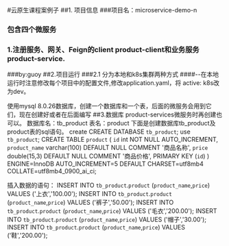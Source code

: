 #云原生课程案例子
##1. 项目信息
###项目名：microservice-demo-n
### 包含四个微服务
### 1.注册服务、网关、Feign的client product-client和业务服务product-service.

###by:guoy
##2.项目运行
###2.1 分为本地和k8s集群两种方式
####--在本地运行时注意修改每个项目中的配置文件,修改application.yaml，将 active: k8s改为dev。

使用mysql 8.0.26数据库，创建一个数据库和一个表，后面的微服务会用到它们，现在创建好或者在后面编写
##3.数据库
product-services微服务时再创建也可以。
数据库名：tb_product
表名：product
下面是创建数据库tb_product及product表的sql语句。
create
CREATE DATABASE `tb_product`;
use  `tb_product`;
CREATE TABLE `product` (
`id` int NOT NULL AUTO_INCREMENT,
`product_name` varchar(100) DEFAULT NULL COMMENT '商品名称',
`price` double(15,3) DEFAULT NULL COMMENT '商品价格',
PRIMARY KEY (`id`)
) ENGINE=InnoDB AUTO_INCREMENT=5 DEFAULT CHARSET=utf8mb4 COLLATE=utf8mb4_0900_ai_ci;

插入数据的语句：
INSERT INTO `tb_product`.`product` (`product_name`,`price`) VALUES ('上衣','100.00');
INSERT INTO `tb_product`.`product` (`product_name`,`price`) VALUES ('裤子','50.00');
INSERT INTO `tb_product`.`product` (`product_name`,`price`) VALUES ('毛衣','200.00');
INSERT INTO `tb_product`.`product` (`product_name`,`price`) VALUES ('帽子','30.00');
INSERT INTO `tb_product`.`product` (`product_name`,`price`) VALUES ('鞋','200.00');

